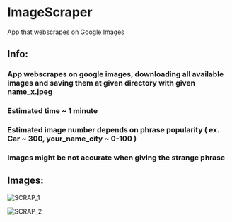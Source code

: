 # ImageScraper
App that webscrapes on Google Images

## Info:
### App webscrapes on google images, downloading all available images and saving them at given directory with given name_x.jpeg
### Estimated time ~ 1 minute 
### Estimated image number depends on phrase popularity ( ex. Car ~ 300, your_name_city ~ 0-100 )
### Images might be not accurate when giving the strange phrase

## Images:

![SCRAP_1](https://github.com/milonpabis/ImageScraper/assets/116438884/467b61a6-55cf-43ac-892b-fa33a3fe26c9)

![SCRAP_2](https://github.com/milonpabis/ImageScraper/assets/116438884/53c06156-2519-49f2-9e02-fd8c5de9ea6a)

